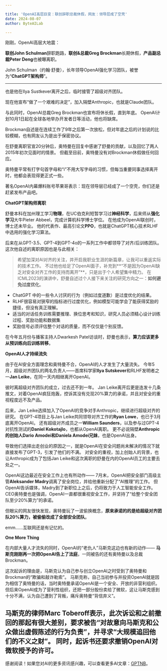 ```yaml
---

title: 'OpenAI高层巨变：联创辞职总裁休假，网友：领导层成了空壳'
date: 2024-08-07
author: ByteAILab

---
```


刚刚，OpenAI高层大地震：

**联创John Schulman**辞职跑路，**联创&总裁Greg Brockman**长期休假，**产品副总裁Peter Deng**也被曝离职。

John Schulman（约翰·舒曼），长年领导OpenAI强化学习团队，被誉为“**ChatGPT架构师**”。

---

也是他在Ilya Sustkever离开之后，临时接管了超级对齐团队。

现在他宣布“做了一个艰难的决定”，加入隔壁Anthropic，也就是Claude团队。

与此同时，OpenAI总裁Greg Brockman也宣布将休长假，直到年底。
OpenAI计划10月1日起在全球各地举办开发者日等活动，他也将缺席。

Brockman自述是在连续工作了9年之后第一次放松，但对年底之后的计划说的比较模糊，也有网友认为是出于保密协议。

在舒曼离职官宣20分钟后，奥特曼在回复中感谢了舒曼的贡献，以及回忆了两人2015年初次见面时的情景。
但截至目前，奥特曼没有对Brockman休假做任何回应。

奥特曼平常有打字句首字母和“i”不用大写字母的习惯，但每当重要同事选择离开时，他都会表现得更正式一些。

著名OpenAI内幕爆料账号苹果哥表示：现在领导层已经成了一个空壳，你们还是赶紧发布产品吧。

**ChatGPT架构师离职**

舒曼本科在加州理工学习**物理**，在UC伯克利短暂学习过**神经科学**，后来师从**强化学习**大牛Pieter Abbeel，完成计算机科学博士学位。
在他成为OpenAI联创时，博士还未毕业。
他的代表作、最高引论文**PPO**，也就是ChatGPT核心技术RLHF中选用的强化学习算法。

后来在从GPT-3.5、GPT-4到GPT-4o的一系列工作中都领导了对齐/后训练团队。
这次他自述的离职原因也是与此相关：

> 希望加深对AI对齐的关注，并开启我职业生涯的新篇章，让我可以重返实际的技术工作。
> 不过他也给足了OpenAI面子，补充到**“不是因为OpenAI缺乏对安全对齐工作的支持而离开”**，只是出于个人希望集中精力。
> 在ICML2023的演讲中，舒曼自述过个人接下来关注的研究方向之一：**如何避免过度优化**。

- ChatGPT 中的一些令人讨厌的行为（例如过度道歉）是过度优化的结果。
- RLHF很容易对狭窄的指标进行过度优化，例如模型可能学会了能获得奖励的捷径，但没有真正理解。
- 适当的对话任务训练需要推理、换位思考和知识，研究人员必须精心设计训练过程、奖励功能和数据集
- 奖励信号必须评估整个对话的质量，而不仅仅是个别反馈。

在今年五月份与播客主持人Dwarkesh Patel访谈时，舒曼也表示，**算力应该更多从预训练向后训练转移**。

**OpenAI人才持续流失**

由于在AI安全方面理念和奥特曼不合，OpenAI的人才发生了大量流失。
今年5月，超级对齐团队的两名负责人——首席科学家**Ilya Sutskever**和RLHF发明者之一**Jan Leike**，在同一天内相继离开OpenAI。

彼时离超级对齐团队的成立，过去还不到一年。
Jan Leike离开后更是连发十几条推文，对着OpenAI疯狂炮轰，控诉其没有兑现20%算力的承诺，并且对安全的重视程度远不及产品。

后来，Jan Leike选择加入了OpenAI的竞争对手Anthropic，继续进行超级对齐的研究。
在GPT-4项目上与Jan Leike共同领导对齐工作的**Ryan Lowe**，也已于3月底离开OpenAI。
还有超级对齐成员之一**William Saunders**，以及参与过GPT-4对抗性测试的**Daniel Kokotajlo**，也都从OpenAI离职。
更不必说隔壁**Anthropic的创始人Dario Amodei和Daniela Amodei兄妹**，也是OpenAI出身。

导致他们选择出走创业的原因之一，就是OpenAI在安全问题尚未解决的情况下就直接发布了GPT-3，引发了他们的不满。
对安全的重视，加上创始人的背景，也让Anthropic成为了包括Jan Leike和这次离职的舒曼在内的OpenAI员工的主要去处之一。

OpenAI这边最近在安全工作上也有所动作——
7月末，OpenAI把安全部门高级主管**Aleksander Madry**调离了安全岗位，并给他重新分配了“AI推理”的工作。
但OpenAI告诉媒体，Madry到了新职位上之后，仍将致力于人工智能安全工作。
CEO奥特曼也是强调，OpenAI一直都很重视安全工作，并坚持了“给整个安全团队至少20%算力”的承诺。

但眼尖的网友很快发现，奥特曼玩了一波偷换概念，**原来承诺的的是给超级对齐团队20%算力，被偷偷改成了全部安全团队**。

emm……互联网还是有记忆的。

**One More Thing**

在内部大量人才流失的同时，OpenAI的“老仇人”马斯克这边也有新的动作——
**马斯克刚刚再一次把OpenAI告上了法庭**，一同被告的还有奥特曼以及总裁Brockman。

这次起诉的理由是，马斯克认为自己参与创立OpenAI之时受到了奥特曼和Brockman的“欺骗和敲诈勒索”。
马斯克称，自己当初参与并投资OpenAI就是因为相信了奥特曼的话，当时奥特曼承诺OpenAI是一个安全、开放的非营利组织。
但后来OpenAI成为了营利性组织，还把一部分股份卖给了微软，这让马斯克感到十分不满，认为自己遭到了背叛，痛斥奥特曼“背信弃义”。

马斯克的律师Marc Toberoff表示，此次诉讼和之前撤回的那起有很大差别，要求被告“对故意向马斯克和公众做出虚假陈述的行为负责”，并寻求“大规模追回他们的不义之财”。
同时，起诉书还要求撤销OpenAI对微软授予的许可。
---
感谢阅读！如果您对AI的更多资讯感兴趣，可以查看更多AI文章：[GPTNB](https://gptnb.com)。